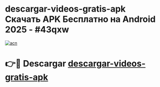 # descargar-videos-gratis-apk Скачать APK Бесплатно на Android 2025 - #43qxw

[![acn](https://github.com/user-attachments/assets/0f9c940e-d8b0-45ae-aac7-cd30a18b3e1c)](https://apps.freeplayer.one?title=descargar-videos-gratis-apk&ref=9RF)

# 👉🔴 Descargar [descargar-videos-gratis-apk](https://apps.freeplayer.one?title=descargar-videos-gratis-apk&ref=9RF)